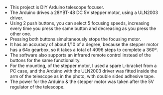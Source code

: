 - This project is DIY Arduino telescope focuser.
- The Arduino drives a 28YBT-48 DC 5V stepper motor, using a ULN2003 driver.
- Using 2 push buttons, you can select 5 focusing speeds, increasing every time you press the same button and decreasing as you press the other one.
- Pressing both buttons simultaneously stops the focusing motor.
- It has an accuracy of about 1/10 of a degree, because the stepper motor has a 64x gearbox, so it takes a total of 4096 steps to complete a 360º.
- The software also supports an infrared remote control instead of the buttons for the same functionality.
- For the mounting, of the stepper motor, I used a spare L-bracket from a PC case, and the Arduino with the ULN2003 driver was fitted inside the arm of the telescope as in the photo, with double sided adhesive tape. 
- The power for the Arduino & the stepper motor was taken after the 5V regulator of the telescope.


<!---
skesinis/skesinis is a ✨ special ✨ repository because its `README.md` (this file) appears on your GitHub profile.
You can click the Preview link to take a look at your changes.
--->
